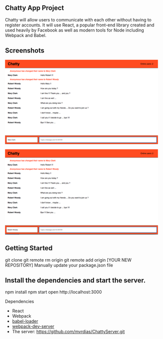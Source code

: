 
## Chatty App Project

Chatty will allow users to communicate with each other without having to register accounts. It will use React, a popular front-end library created and used heavily by Facebook as well as modern tools for Node including Webpack and Babel.


## Screenshots

!["Screenshot of chatty messages"](https://github.com/mvrdias/chatty-app/blob/master/docs/chatty01.png)

!["Screenshot of chatty messages"](https://github.com/mvrdias/chatty-app/blob/master/docs/chatty02.png)



## Getting Started

git clone
git remote rm origin
git remote add origin [YOUR NEW REPOSITORY]
Manually update your package.json file


## Install the dependencies and start the server.

npm install
npm start
open http://localhost:3000


Dependencies

* React
* Webpack
* [babel-loader](https://github.com/babel/babel-loader)
* [webpack-dev-server](https://github.com/webpack/webpack-dev-server)
* The server: https://github.com/mvrdias/ChattyServer.git